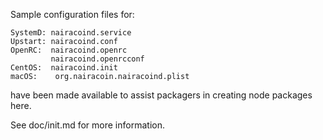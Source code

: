 Sample configuration files for:
```
SystemD: nairacoind.service
Upstart: nairacoind.conf
OpenRC:  nairacoind.openrc
         nairacoind.openrcconf
CentOS:  nairacoind.init
macOS:    org.nairacoin.nairacoind.plist
```
have been made available to assist packagers in creating node packages here.

See doc/init.md for more information.
